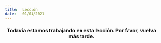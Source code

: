 ```yaml
---
title:  Lección
date:   01/03/2021
---
```


### <center>Todavía estamos trabajando en esta lección. Por favor, vuelva más tarde.</center>